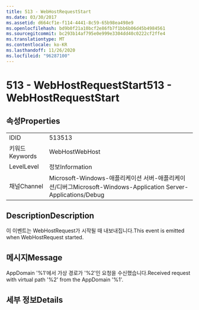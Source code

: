 ```yaml
---
title: 513 - WebHostRequestStart
ms.date: 03/30/2017
ms.assetid: d664cf1e-f114-4441-8c59-65b98ea498e9
ms.openlocfilehash: bd9b0f21a10bcf2e86fb7f1bb6b06d45b4984561
ms.sourcegitcommit: bc293b14af795e0e999e3304dd40c0222cf2ffe4
ms.translationtype: MT
ms.contentlocale: ko-KR
ms.lasthandoff: 11/26/2020
ms.locfileid: "96287100"
---
```

# <a name="513---webhostrequeststart"></a><span data-ttu-id="8996c-102">513 - WebHostRequestStart</span><span class="sxs-lookup"><span data-stu-id="8996c-102">513 - WebHostRequestStart</span></span>

## <a name="properties"></a><span data-ttu-id="8996c-103">속성</span><span class="sxs-lookup"><span data-stu-id="8996c-103">Properties</span></span>  
  
|||  
|-|-|  
|<span data-ttu-id="8996c-104">ID</span><span class="sxs-lookup"><span data-stu-id="8996c-104">ID</span></span>|<span data-ttu-id="8996c-105">513</span><span class="sxs-lookup"><span data-stu-id="8996c-105">513</span></span>|  
|<span data-ttu-id="8996c-106">키워드</span><span class="sxs-lookup"><span data-stu-id="8996c-106">Keywords</span></span>|<span data-ttu-id="8996c-107">WebHost</span><span class="sxs-lookup"><span data-stu-id="8996c-107">WebHost</span></span>|  
|<span data-ttu-id="8996c-108">Level</span><span class="sxs-lookup"><span data-stu-id="8996c-108">Level</span></span>|<span data-ttu-id="8996c-109">정보</span><span class="sxs-lookup"><span data-stu-id="8996c-109">Information</span></span>|  
|<span data-ttu-id="8996c-110">채널</span><span class="sxs-lookup"><span data-stu-id="8996c-110">Channel</span></span>|<span data-ttu-id="8996c-111">Microsoft-Windows-애플리케이션 서버-애플리케이션/디버그</span><span class="sxs-lookup"><span data-stu-id="8996c-111">Microsoft-Windows-Application Server-Applications/Debug</span></span>|  
  
## <a name="description"></a><span data-ttu-id="8996c-112">Description</span><span class="sxs-lookup"><span data-stu-id="8996c-112">Description</span></span>  

 <span data-ttu-id="8996c-113">이 이벤트는 WebHostRequest가 시작될 때 내보내집니다.</span><span class="sxs-lookup"><span data-stu-id="8996c-113">This event is emitted when WebHostRequest started.</span></span>  
  
## <a name="message"></a><span data-ttu-id="8996c-114">메시지</span><span class="sxs-lookup"><span data-stu-id="8996c-114">Message</span></span>  

 <span data-ttu-id="8996c-115">AppDomain '%1'에서 가상 경로가 '%2'인 요청을 수신했습니다.</span><span class="sxs-lookup"><span data-stu-id="8996c-115">Received request with virtual path '%2' from the AppDomain '%1'.</span></span>  
  
## <a name="details"></a><span data-ttu-id="8996c-116">세부 정보</span><span class="sxs-lookup"><span data-stu-id="8996c-116">Details</span></span>
